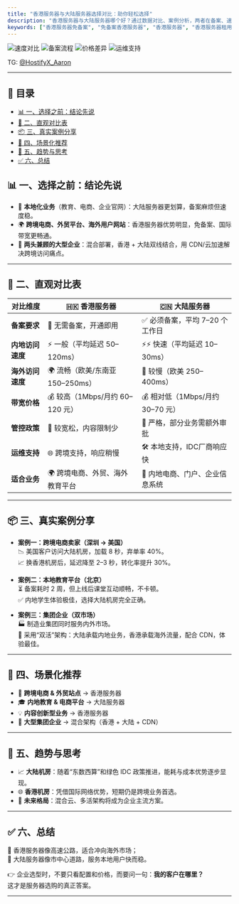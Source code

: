 ```yaml
---
title: "香港服务器与大陆服务器选择对比：助你轻松选择"
description: "香港服务器与大陆服务器哪个好？通过数据对比、案例分析，两者在备案、速度、价格和业务适配上的差异，帮助外贸和本地企业做出高效选择。"
keywords: ["香港服务器免备案", "免备案香港服务器", "香港服务器", "香港服务器租用"，"香港高防服务器"]
---
```

![速度对比](https://img.shields.io/badge/访问速度-香港较优🌍-blueviolet)
![备案流程](https://img.shields.io/badge/备案流程-大陆必需-important)
![价格差异](https://img.shields.io/badge/带宽价格-香港较高-yellow)
![运维支持](https://img.shields.io/badge/运维支持-大陆更快-success)
 
TG: [@HostifyX_Aaron](https://t.me/HostifyX_Aaron)

---
## 📑 目录

- [📊 一、选择之前：结论先说](#-一选择之前结论先说)
- [📝 二、直观对比表](#-二直观对比表)
- [📦 三、真实案例分享](#-三真实案例分享)
- [🎯 四、场景化推荐](#-四场景化推荐)
- [🔮 五、趋势与思考](#-五趋势与思考)
- [✅ 六、总结](#-六总结)


## 📊 一、选择之前：结论先说  
- 🏢 **本地化业务**（教育、电商、企业官网）：大陆服务器更划算，备案麻烦但速度稳。  
- 🌍 **跨境电商、外贸平台、海外用户网站**：香港服务器优势明显，免备案、国际带宽更畅通。  
- 🔗 **两头兼顾的大型企业**：混合部署，香港 + 大陆双线结合，用 CDN/云加速解决跨境访问痛点。  

---

## 📝 二、直观对比表  

| 对比维度        | 🇭🇰 香港服务器                     | 🇨🇳 大陆服务器                       |
|-----------------|-----------------------------------|-----------------------------------|
| **备案要求**    | 🚫 无需备案，开通即用             | ✅ 必须备案，平均 7–20 个工作日      |
| **内地访问速度**| ⚡ 一般（平均延迟 50–120ms）       | ⚡⚡ 快速（平均延迟 10–30ms）          |
| **海外访问速度**| 🌍 流畅（欧美/东南亚 150–250ms）  | 🐢 较慢（欧美 250–400ms）           |
| **带宽价格**    | 💰 较高（1Mbps/月约 60–120 元）   | 💰 相对低（1Mbps/月约 30–70 元）    |
| **管控政策**    | 📖 较宽松，内容限制少             | 📑 严格，部分业务需额外审批           |
| **运维支持**    | 🌐 跨境支持，响应稍慢             | 🛠 本地支持，IDC厂商响应快            |
| **适合业务**    | 🌍 跨境电商、外贸、海外教育平台    | 🏢 内地电商、门户、企业信息系统      |

---

## 📦 三、真实案例分享  

- **案例一：跨境电商卖家（深圳 → 美国）**  
   📉 美国客户访问大陆机房，加载 8 秒，弃单率 40%。  
   📈 换香港机房后，延迟降至 2–3 秒，转化率提升 30%。  

- **案例二：本地教育平台（北京）**  
   ⏳ 备案耗时 2 周，但上线后课堂互动顺畅，不卡顿。  
   ✅ 内地学生体验极佳，选择大陆机房完全正确。  

- **案例三：集团企业（双市场）**  
   🏭 制造业集团同时服务内外市场。  
   🔗 采用“双活”架构：大陆承载内地业务，香港承载海外流量，配合 CDN，体验最佳。  

---

## 🎯 四、场景化推荐  

- 🛒 **跨境电商 & 外贸站点** → 香港服务器  
- 🎓 **内地教育 & 电商平台** → 大陆服务器  
- 💡 **内容创新型业务** → 香港服务器  
- 🏢 **大型集团企业** → 混合架构（香港 + 大陆 + CDN）  

---

## 🔮 五、趋势与思考  

- 📈 **大陆机房**：随着“东数西算”和绿色 IDC 政策推进，能耗与成本优势逐步显现。  
- 🌐 **香港机房**：凭借国际网络优势，短期仍是跨境业务首选。  
- 🔀 **未来格局**：混合云、多活架构将成为企业主流方案。  

---

## ✅ 六、总结

💭 香港服务器像高速公路，适合冲向海外市场；  
💭 大陆服务器像市中心道路，服务本地用户快而稳。  

👉 企业选型时，不要只看配置和价格，而要问一句：**我的客户在哪里？**  
这才是服务器选购的真正答案。  

---
